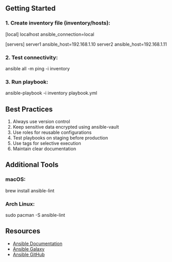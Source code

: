 ## Getting Started

### 1. Create inventory file (inventory/hosts):
[local]
localhost ansible_connection=local

[servers]
server1 ansible_host=192.168.1.10
server2 ansible_host=192.168.1.11

### 2. Test connectivity:
ansible all -m ping -i inventory

### 3. Run playbook:
ansible-playbook -i inventory playbook.yml

## Best Practices

1. Always use version control
2. Keep sensitive data encrypted using ansible-vault
3. Use roles for reusable configurations
4. Test playbooks on staging before production
5. Use tags for selective execution
6. Maintain clear documentation

## Additional Tools

### macOS:
brew install ansible-lint

### Arch Linux:
sudo pacman -S ansible-lint

## Resources

- [Ansible Documentation](https://docs.ansible.com/)
- [Ansible Galaxy](https://galaxy.ansible.com/)
- [Ansible GitHub](https://github.com/ansible/ansible)
